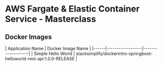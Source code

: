 # AWS Fargate & Elastic Container Service - Masterclass

## Docker Images

| Application Name | Docker Image Name |
|------|------------------|-------------------|
| Simple Hello World | stacksimplify/dockerintro-springboot-helloworld-rest-api:1.0.0-RELEASE |

